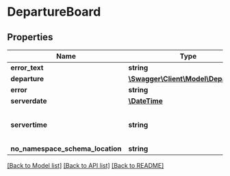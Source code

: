 # DepartureBoard

## Properties
Name | Type | Description | Notes
------------ | ------------- | ------------- | -------------
**error_text** | **string** |  | [optional] 
**departure** | [**\Swagger\Client\Model\Departure[]**](Departure.md) |  | [optional] 
**error** | **string** |  | [optional] 
**serverdate** | [**\DateTime**](\DateTime.md) |  | [optional] 
**servertime** | **string** | Current server time in format HH:MM | [optional] 
**no_namespace_schema_location** | **string** |  | 

[[Back to Model list]](../README.md#documentation-for-models) [[Back to API list]](../README.md#documentation-for-api-endpoints) [[Back to README]](../README.md)


